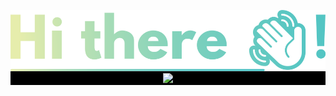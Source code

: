 <!--
**ramvignesh-b/ramvignesh-b** is a ✨ _special_ ✨ repository because its `README.md` (this file) appears on your GitHub profile.

Here are some ideas to get you started:

- 🔭 I’m currently working on ...
- 🌱 I’m currently learning ...
- 👯 I’m looking to collaborate on ...
- 🤔 I’m looking for help with ...
- 💬 Ask me about ...
- 📫 How to reach me: ...
- 😄 Pronouns: ...
- ⚡ Fun fact: ...
-->
<p align="center" style="background:#000">
  <img src="hi.svg"/>
<img src="https://lh3.googleusercontent.com/LxPz8_Kvy25PN6Oj5ti4_DxJhGc95PDmsSUU_W7omhmAHXm2ZqtrBHkRFAgCdk4jzsY88wKMz_toIcAe0fbQWtVylMrO6CteaPCGoLqj5Io6cq4Nr67MXH8fVsoDkegoGRZXIokHiUcuT60TcqTHSZoMRxXxQrWn6EoEpVcJ7iN57Qmak4L3u6VnrAgq_sST3Nh585N_PmTqXRXGZ16mLNu8Rjxe0I8NYoKjSPmZnegND0F4sEVdfpX2obaOQ-3VxDYGhhy51yiDsAE_FszZE2YZhAoj2eTJsOlr1GIktDkkqgQgrEnCaRnsAwZwtk94GZHb2hxGPZjJ66rxIjozWWs1Mb3fV3V3kGoNarC2ovAlYRW1nfuLfI3HXhqqqG3jFIvACSropX0GZnBZHLvHl1lAVbKF-mfCEO5PhKYMKtzg8-fkBSHP6gh1Xp_lIDg-tzUlgvj3ZUJ5E1jO7Dlw3klo93tAJSUdyBOg9NK5-9-lZMtlhtgsN5TtehEAjJwl6R-Rxy0X1eXNa830Zf_5foDAGS1wLroiKNbK4niRda9jmx04JgPq_iAZRbpRAFvpSnYu_kXR2slrqE4zoFSWrWnCX7Bq6HMRXV4aN_TuEXQlPeKkfJqmaqigrYVN5OgeyYJk3m20ihZh5TMssNBcUaGSmZmlKE6Y_kNTj6uTytIddQcPvlGTa0AYDxZC=s532-no?authuser=0" width="200px"/>
</div>
